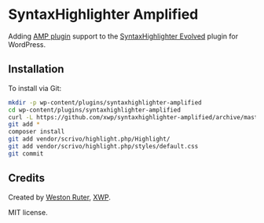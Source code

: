 # SyntaxHighlighter Amplified

Adding [AMP plugin](https://github.com/Automattic/amp-wp) support to the [SyntaxHighlighter Evolved](https://wordpress.org/plugins/syntaxhighlighter/) plugin for WordPress.

## Installation

To install via Git:

```bash
mkdir -p wp-content/plugins/syntaxhighlighter-amplified
cd wp-content/plugins/syntaxhighlighter-amplified
curl -L https://github.com/xwp/syntaxhighlighter-amplified/archive/master.tar.gz | tar --strip-components=1 -xvz
git add *
composer install
git add vendor/scrivo/highlight.php/Highlight/
git add vendor/scrivo/highlight.php/styles/default.css
git commit
```

## Credits

Created by [Weston Ruter](https://weston.ruter.net/), [XWP](https://xwp.co/).

MIT license.
